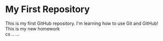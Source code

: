 # My First Repository

This is my first GitHub repository. I'm learning how to use Git and GitHub!
This is my new homework  
cs
..
...